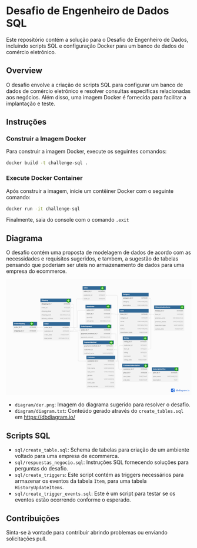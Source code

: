 # Desafio de Engenheiro de Dados SQL

Este repositório contém a solução para o Desafio de Engenheiro de Dados, incluindo scripts SQL e configuração Docker para um banco de dados de comércio eletrônico.

## Overview

O desafio envolve a criação de scripts SQL para configurar um banco de dados de comércio eletrônico e resolver consultas específicas relacionadas aos negócios. Além disso, uma imagem Docker é fornecida para facilitar a implantação e teste.

## Instruções

### Construir a Imagem Docker

Para construir a imagem Docker, execute os seguintes comandos:

```bash
docker build -t challenge-sql .
```

### Execute Docker Container
Após construir a imagem, inicie um contêiner Docker com o seguinte comando:

```bash
docker run -it challenge-sql
```

Finalmente, saia do console com o comando `.exit`

## Diagrama
O desafio contém uma proposta de modelagem de dados de acordo com as necessidades e requisitos sugeridos, e tambem, a sugestão de tabelas pensando que poderiam ser uteis no armazenamento de dados para uma empresa do ecommerce.

![Descrição da Imagem](/diagram/diagram-der.png)

* `diagram/der.png`: Imagem do diagrama sugerido para resolver o desafio.
* `diagram/diagram.txt`: Conteúdo gerado através do `create_tables.sql` em https://dbdiagram.io/


## Scripts SQL
* `sql/create_table.sql`: Schema de tabelas para criação de um ambiente voltado para uma empresa de ecommerca.
* `sql/respuestas_negocio.sql`: Instruções SQL fornecendo soluções para perguntas do desafio.
* `sql/create_triggers`: Este script contém as triggers necessários para armazenar os eventos da tabela `Item`, para uma tabela `HistoryUpdateItems`.
* `sql/create_trigger_events.sql`: Este é um script para testar se os eventos estão ocorrendo conforme o esperado.

## Contribuições
Sinta-se à vontade para contribuir abrindo problemas ou enviando solicitações pull.
